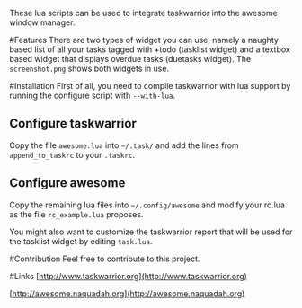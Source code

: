 These lua scripts can be used to integrate taskwarrior into the awesome window manager.

#Features
There are two types of widget you can use, namely a naughty based list of all your tasks tagged with +todo (tasklist widget) and a textbox based widget that displays overdue tasks (duetasks widget). The `screenshot.png` shows both widgets in use.

#Installation
First of all, you need to compile taskwarrior with lua support by running the configure script with `--with-lua`.

## Configure taskwarrior
Copy the file `awesome.lua` into `~/.task/` and add the lines from `append_to_taskrc` to your `.taskrc`.

## Configure awesome
Copy the remaining lua files into `~/.config/awesome` and modify your rc.lua as the file `rc_example.lua` proposes. 

You might also want to customize the taskwarrior report that will be used for the tasklist widget by editing `task.lua`.

#Contribution
Feel free to contribute to this project.

#Links
[http://www.taskwarrior.org](http://www.taskwarrior.org)

[http://awesome.naquadah.org](http://awesome.naquadah.org)
